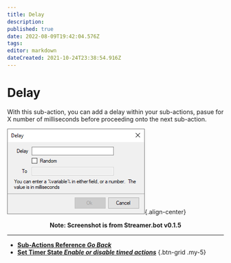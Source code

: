 ```yaml
---
title: Delay
description: 
published: true
date: 2022-08-09T19:42:04.576Z
tags: 
editor: markdown
dateCreated: 2021-10-24T23:38:54.916Z
---
```


# Delay

With this sub-action, you can add a delay within your sub-actions, pasue for X number of milliseconds before proceeding onto the next sub-action.

![sub-action-delay-001.png](/sub-action-delay-001.png){.align-center}
<p style="text-align:center;"><b>Note: Screenshot is from Streamer.bot v0.1.5</b></p>

---

- [<i class="mdi mdi-chevron-left"></i>**Sub-Actions Reference *Go Back***](/en/Sub-Actions)  
- [<i class="mdi mdi-timer primary--text"></i>**Set Timer State *Enable or disable timed actions***](/en/Sub-Actions/Set-Timer-State)
{.btn-grid .my-5}